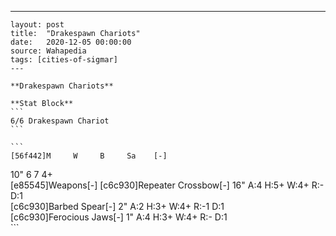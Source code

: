 ---
    layout: post
    title:  "Drakespawn Chariots"
    date:   2020-12-05 00:00:00
    source: Wahapedia
    tags: [cities-of-sigmar]
    ---
    
    **Drakespawn Chariots**
    
    **Stat Block**
    ```
    6/6 Drakespawn Chariot
    ```
    
    ```
    [56f442]M     W     B     Sa    [-]
10"   6     7     4+    
[e85545]Weapons[-]
[c6c930]Repeater Crossbow[-]
16"    A:4    H:5+   W:4+   R:-    D:1   
[c6c930]Barbed Spear[-]
2"     A:2    H:3+   W:4+   R:-1   D:1   
[c6c930]Ferocious Jaws[-]
1"     A:4    H:3+   W:4+   R:-    D:1   
    ```
    
    
    